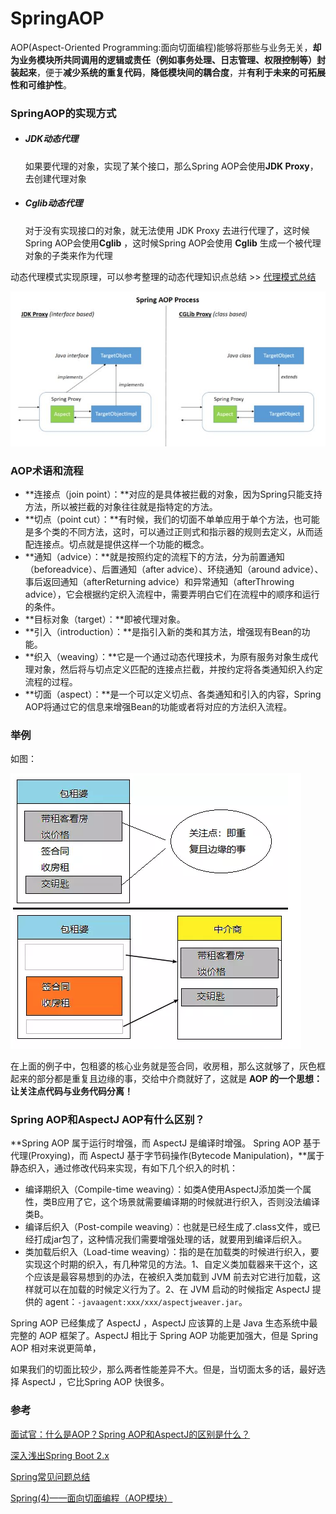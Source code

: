 # SpringAOP

AOP(Aspect-Oriented Programming:面向切面编程)能够将那些与业务无关，**却为业务模块所共同调用的逻辑或责任（例如事务处理、日志管理、权限控制等）封装起来**，便于**减少系统的重复代码**，**降低模块间的耦合度**，并**有利于未来的可拓展性和可维护性**。

### SpringAOP的实现方式

* ##### JDK动态代理

  如果要代理的对象，实现了某个接口，那么Spring AOP会使用**JDK Proxy**，去创建代理对象

* ##### Cglib动态代理

  对于没有实现接口的对象，就无法使用 JDK Proxy 去进行代理了，这时候Spring AOP会使用**Cglib** ，这时候Spring AOP会使用 **Cglib** 生成一个被代理对象的子类来作为代理

动态代理模式实现原理，可以参考整理的动态代理知识点总结 >> [代理模式总结](javabase/proxy/代理模式总结.md)

![](../image/SpringAOP动态代理.jpeg)

### AOP术语和流程

* **连接点（join point）：**对应的是具体被拦截的对象，因为Spring只能支持方法，所以被拦截的对象往往就是指特定的方法。
* **切点（point cut）：**有时候，我们的切面不单单应用于单个方法，也可能是多个类的不同方法，这时，可以通过正则式和指示器的规则去定义，从而适配连接点。切点就是提供这样一个功能的概念。
* **通知（advice）：**就是按照约定的流程下的方法，分为前置通知（beforeadvice）、后置通知（after advice）、环绕通知（around advice）、事后返回通知（afterReturning advice）和异常通知（afterThrowing advice），它会根据约定织入流程中，需要弄明白它们在流程中的顺序和运行的条件。
* **目标对象（target）：**即被代理对象。
* **引入（introduction）：**是指引入新的类和其方法，增强现有Bean的功能。
* **织入（weaving）：**它是一个通过动态代理技术，为原有服务对象生成代理对象，然后将与切点定义匹配的连接点拦截，并按约定将各类通知织入约定流程的过程。
* **切面（aspect）：**是一个可以定义切点、各类通知和引入的内容，Spring AOP将通过它的信息来增强Bean的功能或者将对应的方法织入流程。

### 举例

如图：

![](../image/SpringAOP示例.png)

在上面的例子中，包租婆的核心业务就是签合同，收房租，那么这就够了，灰色框起来的部分都是重复且边缘的事，交给中介商就好了，这就是 **AOP 的一个思想：让关注点代码与业务代码分离！**

### Spring AOP和AspectJ AOP有什么区别？

**Spring AOP 属于运行时增强，而 AspectJ 是编译时增强。 Spring AOP 基于代理(Proxying)，而 AspectJ 基于字节码操作(Bytecode Manipulation)，**属于静态织入，通过修改代码来实现，有如下几个织入的时机：

* 编译期织入（Compile-time weaving）：如类A使用AspectJ添加类一个属性，类B应用了它，这个场景就需要编译期的时候就进行织入，否则没法编译类B。
*  编译后织入（Post-compile weaving）：也就是已经生成了.class文件，或已经打成jar包了，这种情况我们需要增强处理的话，就要用到编译后织入。
* 类加载后织入（Load-time weaving）：指的是在加载类的时候进行织入，要实现这个时期的织入，有几种常见的方法。1、自定义类加载器来干这个，这个应该是最容易想到的办法，在被织入类加载到 JVM 前去对它进行加载，这样就可以在加载的时候定义行为了。2、在 JVM 启动的时候指定 AspectJ 提供的 agent：`-javaagent:xxx/xxx/aspectjweaver.jar`。

Spring AOP 已经集成了 AspectJ ，AspectJ 应该算的上是 Java 生态系统中最完整的 AOP 框架了。AspectJ 相比于 Spring AOP 功能更加强大，但是 Spring AOP 相对来说更简单，

如果我们的切面比较少，那么两者性能差异不大。但是，当切面太多的话，最好选择 AspectJ ，它比Spring AOP 快很多。

### 参考

[面试官：什么是AOP？Spring AOP和AspectJ的区别是什么？](https://segmentfault.com/a/1190000022019122)

[深入浅出Spring Boot 2.x](https://book.douban.com/subject/30323325/)

[Spring常见问题总结](https://github.com/Snailclimb/JavaGuide/blob/master/docs/system-design/framework/spring/Spring%E5%B8%B8%E8%A7%81%E9%97%AE%E9%A2%98%E6%80%BB%E7%BB%93.md)

[Spring(4)——面向切面编程（AOP模块）](https://www.jianshu.com/p/994027425b44)

